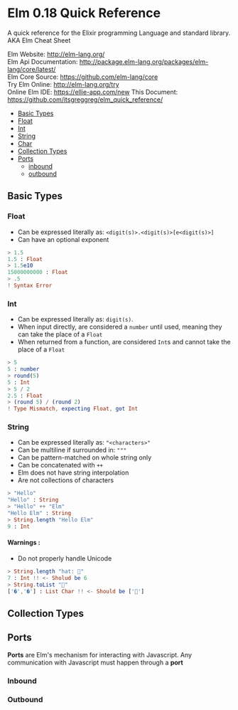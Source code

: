 # Elm 0.18 Quick Reference
A quick reference for the Elixir programming Language and standard library.<br>
AKA Elm Cheat Sheet

Elm Website: http://elm-lang.org/<br>
Elm Api Documentation: http://package.elm-lang.org/packages/elm-lang/core/latest/<br>
Elm Core Source: https://github.com/elm-lang/core<br>
Try Elm Online: http://elm-lang.org/try<br>
Online Elm IDE: https://ellie-app.com/new
This Document: https://github.com/itsgreggreg/elm_quick_reference/<br>

- [Basic Types](#basic_types)
 - [Float](#float)
 - [Int](#int)
 - [String](#string)
 - [Char](#char)
- [Collection Types](#collection_types)
- [Ports](#ports)
  - [inbound](#inbound)
  - [outbound](#outbound)

## Basic Types
### Float
 - Can be expressed literally as: `<digit(s)>.<digit(s)>[e<digit(s)>]`
 - Can have an optional exponent
```elm
> 1.5
1.5 : Float
> 1.5e10
15000000000 : Float
> .5
! Syntax Error
```

### Int
 - Can be expressed literally as: `digit(s)`.
 - When input directly, are considered a `number` until used, meaning they can take the place of a `Float`
 - When returned from a function, are considered `Int`s and cannot take the place of a `Float`
```elm
> 5
5 : number
> round(5)
5 : Int
> 5 / 2
2.5 : Float
> (round 5) / (round 2)
! Type Mismatch, expecting Float, got Int
```

### String
 - Can be expressed literally as: `"<characters>"`
 - Can be multiline if surrounded in: `"""`
 - Can be pattern-matched on whole string only
 - Can be concatenated with `++`
 - Elm does not have string interpolation
 - Are not collections of characters
 

```elm
> "Hello"
"Hello" : String
> "Hello" ++ "Elm"
"Hello Elm" : String
> String.length "Hello Elm"
9 : Int
```
#### Warnings :
 - Do not properly handle Unicode
```elm
> String.length "hat: 🎩"
7 : Int !! <- Sholud be 6
> String.toList "🎩"
['�','�'] : List Char !! <- Should be ['🎩']
```

## Collection Types


## Ports
__Ports__ are Elm's mechanism for interacting with Javascript. Any communication with Javascript must happen through a __port__
### Inbound

### Outbound
